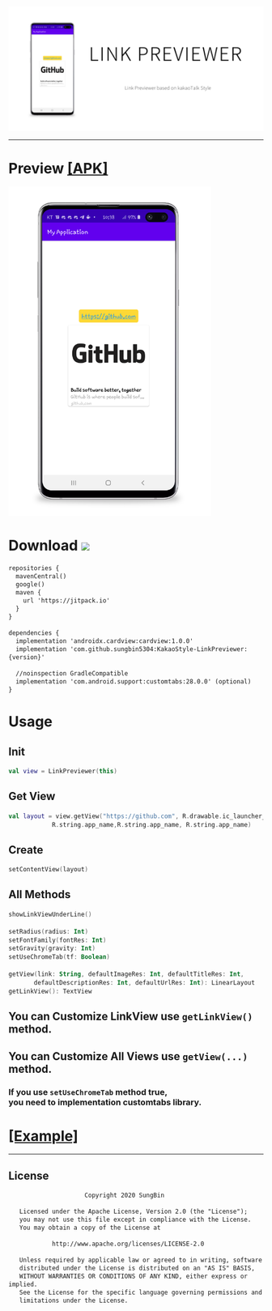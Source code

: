 ![Logo](https://raw.githubusercontent.com/sungbin5304/KakaoStyle-LinkPreviewer/master/logo.png)

-----

# Preview [[APK]](https://github.com/sungbin5304/KakaoStyle-LinkPreviewer/raw/master/app-debug.apk)
<div>
<img src="https://raw.githubusercontent.com/sungbin5304/KakaoStyle-LinkPreviewer/master/KakaoTalk_20200403_223946952.png" width="400" height="650">
</div>

# Download [![](https://jitpack.io/v/sungbin5304/KakaoStyle-LinkPreviewer.svg)](https://jitpack.io/#sungbin5304/KakaoStyle-LinkPreviewer)

```Gradle
repositories {
  mavenCentral()
  google()
  maven { 
    url 'https://jitpack.io' 
  }
}
 
dependencies {
  implementation 'androidx.cardview:cardview:1.0.0'
  implementation 'com.github.sungbin5304:KakaoStyle-LinkPreviewer:{version}'
  
  //noinspection GradleCompatible
  implementation 'com.android.support:customtabs:28.0.0' (optional)
}
```

# Usage
## Init
```kotlin
val view = LinkPreviewer(this)
```

## Get View
```kotlin
val layout = view.getView("https://github.com", R.drawable.ic_launcher_foreground, 
            R.string.app_name,R.string.app_name, R.string.app_name)
```

## Create
```kotlin
setContentView(layout)
```

## All Methods
```kotlin
showLinkViewUnderLine()

setRadius(radius: Int)
setFontFamily(fontRes: Int)
setGravity(gravity: Int)
setUseChromeTab(tf: Boolean)

getView(link: String, defaultImageRes: Int, defaultTitleRes: Int,
       defaultDescriptionRes: Int, defaultUrlRes: Int): LinearLayout
getLinkView(): TextView
```

## You can Customize LinkView use `getLinkView()` method.
## You can Customize All Views use `getView(...)` method.

### If you use `setUseChromeTab` method true,<br>you need to implementation customtabs library.

# [[Example]](https://github.com/sungbin5304/KakaoStyle-LinkPreviewer/blob/master/app/src/main/java/com/sungbin/linkpreviewer/MainActivity.kt#L12)

-----

## License
```
                     Copyright 2020 SungBin

   Licensed under the Apache License, Version 2.0 (the "License");
   you may not use this file except in compliance with the License.
   You may obtain a copy of the License at

            http://www.apache.org/licenses/LICENSE-2.0

   Unless required by applicable law or agreed to in writing, software
   distributed under the License is distributed on an "AS IS" BASIS,
   WITHOUT WARRANTIES OR CONDITIONS OF ANY KIND, either express or implied.
   See the License for the specific language governing permissions and
   limitations under the License.
   ```
